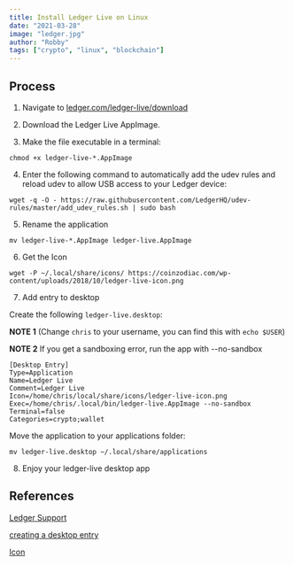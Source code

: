 ```yaml
---
title: Install Ledger Live on Linux
date: "2021-03-28"
image: "ledger.jpg"
author: "Robby"
tags: ["crypto", "linux", "blockchain"]
---
```

## Process

1. Navigate to [ledger.com/ledger-live/download](https://www.ledger.com/ledger-live/download)

2. Download the Ledger Live AppImage.

3. Make the file executable in a terminal:

```
chmod +x ledger-live-*.AppImage
```

4. Enter the following command to automatically add the udev rules and reload udev to allow USB access to your Ledger device:

```
wget -q -O - https://raw.githubusercontent.com/LedgerHQ/udev-rules/master/add_udev_rules.sh | sudo bash
```

5. Rename the application

```
mv ledger-live-*.AppImage ledger-live.AppImage
```

6. Get the Icon 

```
wget -P ~/.local/share/icons/ https://coinzodiac.com/wp-content/uploads/2018/10/ledger-live-icon.png
```

7. Add entry to desktop

Create the following `ledger-live.desktop`:

**NOTE 1** (Change `chris` to your username, you can find this with `echo $USER`)

**NOTE 2** If you get a sandboxing error, run the app with --no-sandbox

```
[Desktop Entry]
Type=Application
Name=Ledger Live
Comment=Ledger Live
Icon=/home/chris/local/share/icons/ledger-live-icon.png
Exec=/home/chris/.local/bin/ledger-live.AppImage --no-sandbox
Terminal=false
Categories=crypto;wallet
```

Move the application to your applications folder:

```
mv ledger-live.desktop ~/.local/share/applications
```

8. Enjoy your ledger-live desktop app

## References

[Ledger Support](https://support.ledger.com/hc/en-us/articles/360006395553-Download-and-install-Ledger-Live)

[creating a desktop entry](https://askubuntu.com/questions/902672/registering-appimage-files-as-a-desktop-app)

[Icon](https://coinzodiac.com/wp-content/uploads/2018/10/ledger-live-icon.png)
